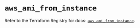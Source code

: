 # `aws_ami_from_instance`

Refer to the Terraform Registry for docs: [`aws_ami_from_instance`](https://registry.terraform.io/providers/hashicorp/aws/5.40.0/docs/resources/ami_from_instance).
